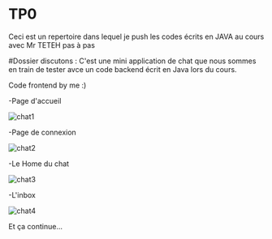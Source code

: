# TP0
Ceci est un repertoire dans lequel je push les codes écrits en JAVA au cours avec Mr TETEH pas à pas

#Dossier discutons :
C'est une mini application de chat que nous sommes en train de tester avce un code backend écrit en Java lors du cours.

Code frontend by me :)

-Page d'accueil

![chat1](https://github.com/IrouKaizen/TP0/assets/122926735/8d088ed1-591e-4eeb-a845-724d2034082b)


-Page de connexion

![chat2](https://github.com/IrouKaizen/TP0/assets/122926735/e76bd63e-91f3-481a-9231-2ba5ad654541)


-Le Home du chat


![chat3](https://github.com/IrouKaizen/TP0/assets/122926735/1d859600-ec49-4fba-9a0b-7d51110502b7)

-L'inbox

![chat4](https://github.com/IrouKaizen/TP0/assets/122926735/c7a5beed-ebdd-49cd-923d-6a701709d74b)

Et ça continue...

